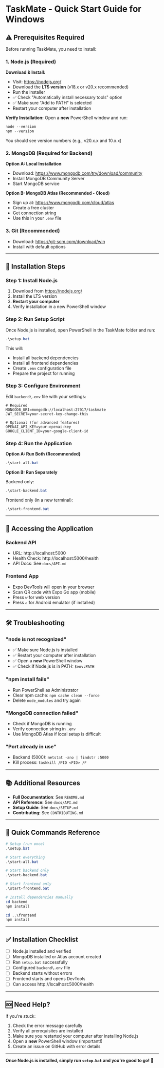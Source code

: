 # TaskMate - Quick Start Guide for Windows

## ⚠️ Prerequisites Required

Before running TaskMate, you need to install:

### 1. Node.js (Required)
**Download & Install:**
- Visit: https://nodejs.org/
- Download the **LTS version** (v18.x or v20.x recommended)
- Run the installer
- ✅ Check "Automatically install necessary tools" option
- ✅ Make sure "Add to PATH" is selected
- Restart your computer after installation

**Verify Installation:**
Open a **new** PowerShell window and run:
```powershell
node --version
npm --version
```
You should see version numbers (e.g., v20.x.x and 10.x.x)

### 2. MongoDB (Required for Backend)

**Option A: Local Installation**
- Download: https://www.mongodb.com/try/download/community
- Install MongoDB Community Server
- Start MongoDB service

**Option B: MongoDB Atlas (Recommended - Cloud)**
- Sign up at: https://www.mongodb.com/cloud/atlas
- Create a free cluster
- Get connection string
- Use this in your `.env` file

### 3. Git (Recommended)
- Download: https://git-scm.com/download/win
- Install with default options

---

## 🚀 Installation Steps

### Step 1: Install Node.js
1. Download from https://nodejs.org/
2. Install the LTS version
3. **Restart your computer**
4. Verify installation in a new PowerShell window

### Step 2: Run Setup Script
Once Node.js is installed, open PowerShell in the TaskMate folder and run:

```powershell
.\setup.bat
```

This will:
- Install all backend dependencies
- Install all frontend dependencies
- Create `.env` configuration file
- Prepare the project for running

### Step 3: Configure Environment
Edit `backend\.env` file with your settings:

```env
# Required
MONGODB_URI=mongodb://localhost:27017/taskmate
JWT_SECRET=your-secret-key-change-this

# Optional (for advanced features)
OPENAI_API_KEY=your-openai-key
GOOGLE_CLIENT_ID=your-google-client-id
```

### Step 4: Run the Application

**Option A: Run Both (Recommended)**
```powershell
.\start-all.bat
```

**Option B: Run Separately**

Backend only:
```powershell
.\start-backend.bat
```

Frontend only (in a new terminal):
```powershell
.\start-frontend.bat
```

---

## 📱 Accessing the Application

### Backend API
- URL: http://localhost:5000
- Health Check: http://localhost:5000/health
- API Docs: See `docs/API.md`

### Frontend App
- Expo DevTools will open in your browser
- Scan QR code with Expo Go app (mobile)
- Press `w` for web version
- Press `a` for Android emulator (if installed)

---

## 🛠️ Troubleshooting

### "node is not recognized"
- ✅ Make sure Node.js is installed
- ✅ Restart your computer after installation
- ✅ Open a **new** PowerShell window
- ✅ Check if Node.js is in PATH: `$env:PATH`

### "npm install fails"
- Run PowerShell as Administrator
- Clear npm cache: `npm cache clean --force`
- Delete `node_modules` and try again

### "MongoDB connection failed"
- Check if MongoDB is running
- Verify connection string in `.env`
- Use MongoDB Atlas if local setup is difficult

### "Port already in use"
- Backend (5000): `netstat -ano | findstr :5000`
- Kill process: `taskkill /PID <PID> /F`

---

## 📚 Additional Resources

- **Full Documentation**: See `README.md`
- **API Reference**: See `docs/API.md`
- **Setup Guide**: See `docs/SETUP.md`
- **Contributing**: See `CONTRIBUTING.md`

---

## 🎯 Quick Commands Reference

```powershell
# Setup (run once)
.\setup.bat

# Start everything
.\start-all.bat

# Start backend only
.\start-backend.bat

# Start frontend only
.\start-frontend.bat

# Install dependencies manually
cd backend
npm install

cd ..\frontend
npm install
```

---

## ✅ Installation Checklist

- [ ] Node.js installed and verified
- [ ] MongoDB installed or Atlas account created
- [ ] Ran `setup.bat` successfully
- [ ] Configured `backend\.env` file
- [ ] Backend starts without errors
- [ ] Frontend starts and opens DevTools
- [ ] Can access http://localhost:5000/health

---

## 🆘 Need Help?

If you're stuck:
1. Check the error message carefully
2. Verify all prerequisites are installed
3. Make sure you restarted your computer after installing Node.js
4. Open a **new** PowerShell window (important!)
5. Create an issue on GitHub with error details

---

**Once Node.js is installed, simply run `setup.bat` and you're good to go!** 🚀
